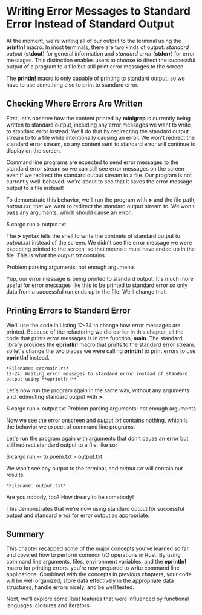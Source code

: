 # Writing Error Messages to Standard Error Instead of Standard Output

At the moment, we're writing all of our output to the terminal using the **println!** macro. In most
terminals, there are two kinds of output: *standard output* (**stdout**) for general information and
*standard error* (**stderr**) for error messages. This distinction enables users to choose to direct the
successful output of a program to a file but still print error messages to the screen.

The **println!** macro is only capable of printing to standard output, so we have to use something
else to print to standard error.



##  Checking Where Errors Are Written

First, let's observe how the content printed by **minigrep** is currently being written to standard
output, including any error messages we want to write to standard error instead. We'll do that by
redirecting the standard output stream to to a file while intentionally causing an error. We won't
redirect the standard error stream, so any content sent to standard error will continue to display on
the screen.

Command line programs are expected to send error messages to the standard error stream so we
can still see error messages on the screen even if we redirect the standard output stream to a file.
Our program is not currently well-behaved: we're about to see that it saves the error message
output to a file instead!

To demonstrate this behavior, we'll run the program with **>** and the file path, *output.txt*, that we
want to redirect the standard output stream to. We won't pass any argumants, which should cause
an error:


$ cargo run > output.txt


The **>** syntax tells the shell to write the contnets of standard output to *output.txt* instead of the
screen. We didn't see the error message we were expecting printed to the screen, so that means it
must have ended up in the file. This is what the *output.txt* contains:


Problem parsing arguments: not enough arguments


Yup, our error message is being printed to standard output. It's much more useful for error
messages like this to be printed to standard error so only data from a successful run ends up in the
file. We'll change that.


## Printing Errors to Standard Error

We'll use the code in Listing 12-24 to change how error messages are printed. Because of the refactoring
we did earlier in this chapter, all the code that prints error messages is in one function,
**main**. The standard library provides the **eprintln!** macro that prints to the standard error stream,
so let's change the two places we were calling **println!** to print errors to use **eprintln!** instead.


    *Filename: src/main.rs*
    12-24: Writing error messages to standard error instead of standard output using **eprintln!**


Let's now run the program again in the same way, without any arguments and redirecting standard
output with **>**:


$ cargo run > output.txt
Problem parsing arguments: not enough arguments


Now we see the error onscreen and *output.txt* contains nothing, which is the behavior we expect of
command line programs.

Let's run the program again with arguments that don't cause an error but still redirect
standard output to a file, like so:


$ cargo run -- to poem.txt > output.txt


We won't see any output to the terminal, and *output.txt* will contain our results:


    *Filename: output.txt*

Are you nobody, too?
How dreary to be somebody!


This demonstrates that we're now using standard output for successful output and standard error
for error output as appropriate.



## Summary

This chapter recapped some of the major concepts you've learned so far and covered how to
perform common I/O operations in Rust. By using command line arguments, files, environment
variables, and the **eprintln!** macro for printing errors, you're now prepared to write command line
applications. Combined with the concepts in previous chapters, your code will be well organized,
store data effectively in the appropriate data structures, handle errors nicely, and be well tested.

Next, we'll explore some Rust features that were influenced by functional languages: closures
and iterators.
